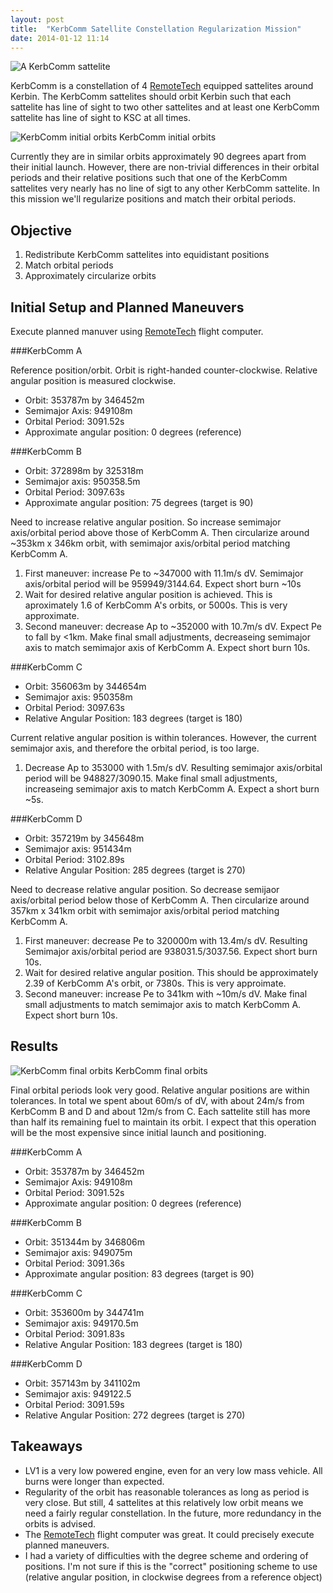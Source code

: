 ```yaml
---
layout: post
title:  "KerbComm Satellite Constellation Regularization Mission"
date: 2014-01-12 11:14
---
```


![A KerbComm sattelite][kerbcomm-sattelite]

KerbComm is a constellation of 4 [RemoteTech][1] equipped sattelites around
Kerbin. The KerbComm sattelites should orbit Kerbin such that each sattelite
has line of sight to two other sattelites and at least one KerbComm sattelite
has line of sight to KSC at all times.

![KerbComm initial orbits][initial-orbits]
<span class="imgcaption">KerbComm initial orbits</span>


Currently they are in similar orbits approximately 90 degrees apart from their
initial launch. However, there are non-trivial differences in their orbital
periods and their relative positions such that one of the KerbComm sattelites
very nearly has no line of sigt to any other KerbComm sattelite. In this
mission we'll regularize positions and match their orbital periods.

Objective
---------

1. Redistribute KerbComm sattelites into equidistant positions
2. Match orbital periods
3. Approximately circularize orbits

Initial Setup and Planned Maneuvers
-----------------------------------

Execute planned manuver using [RemoteTech][1] flight computer.

###KerbComm A

Reference position/orbit. Orbit is right-handed counter-clockwise. Relative
angular position is measured clockwise.

* Orbit: 353787m by 346452m
* Semimajor Axis: 949108m
* Orbital Period: 3091.52s
* Approximate angular position: 0 degrees (reference)

###KerbComm B

* Orbit: 372898m by 325318m
* Semimajor axis: 950358.5m
* Orbital Period: 3097.63s
* Approximate angular position: 75 degrees (target is 90)

Need to increase relative angular position. So increase semimajor axis/orbital
period above those of KerbComm A. Then circularize around ~353km x 346km orbit,
with semimajor axis/orbital period matching KerbComm A.

1. First maneuver: increase Pe to ~347000 with 11.1m/s dV. Semimajor
   axis/orbital period will be 959949/3144.64. Expect short burn ~10s
2. Wait for desired relative angular position is achieved. This is aproximately
   1.6 of KerbComm A's orbits, or 5000s. This is very approximate.
3. Second maneuver: decrease Ap to ~352000 with 10.7m/s dV. Expect Pe to fall by
   <1km. Make final small adjustments, decreaseing semimajor axis to match
   semimajor axis of KerbComm A. Expect short burn 10s.

###KerbComm C

* Orbit: 356063m by 344654m
* Semimajor axis: 950358m
* Orbital Period: 3097.63s
* Relative Angular Position: 183 degrees (target is 180)

Current relative angular position is within tolerances. However, the current
semimajor axis, and therefore the orbital period, is too large.

1. Decrease Ap to 353000 with 1.5m/s dV. Resulting semimajor axis/orbital period
   will be 948827/3090.15. Make final small adjustments, increaseing semimajor
   axis to match KerbComm A. Expect a short burn ~5s.


###KerbComm D

* Orbit: 357219m by 345648m
* Semimajor axis: 951434m
* Orbital Period: 3102.89s
* Relative Angular Position: 285 degrees (target is 270)

Need to decrease relative angular position. So decrease semijaor axis/orbital
period below those of KerbComm A. Then circularize around 357km x 341km orbit
with semimajor axis/orbital period matching KerbComm A.

1. First maneuver: decrease Pe to 320000m with 13.4m/s dV. Resulting Semimajor
   axis/orbital period are 938031.5/3037.56. Expect short burn 10s.
2. Wait for desired relative angular position. This should be approximately
   2.39 of KerbComm A's orbit, or 7380s. This is very approimate.
3. Second maneuver: increase Pe to 341km with ~10m/s dV. Make final small
   adjustments to match semimajor axis to match KerbComm A. Expect short burn
   10s.

Results
-------

![KerbComm final orbits][final-orbits]
<span class="imgcaption">KerbComm final orbits</span>

Final orbital periods look very good. Relative angular positions are within
tolerances. In total we spent about 60m/s of dV, with about 24m/s from KerbComm
B and D and about 12m/s from C. Each sattelite still has more than half its
remaining fuel to maintain its orbit. I expect that this operation will be the
most expensive since initial launch and positioning.

###KerbComm A

* Orbit: 353787m by 346452m
* Semimajor Axis: 949108m
* Orbital Period: 3091.52s
* Approximate angular position: 0 degrees (reference)

###KerbComm B

* Orbit: 351344m by 346806m
* Semimajor axis: 949075m
* Orbital Period: 3091.36s
* Approximate angular position: 83 degrees (target is 90)

###KerbComm C
* Orbit: 353600m by 344741m
* Semimajor axis: 949170.5m
* Orbital Period: 3091.83s
* Relative Angular Position: 183 degrees (target is 180)

###KerbComm D

* Orbit: 357143m by 341102m
* Semimajor axis: 949122.5
* Orbital Period: 3091.59s
* Relative Angular Position: 272 degrees (target is 270)

Takeaways
---------

* LV1 is a very low powered engine, even for an very low mass vehicle. All
  burns were longer than expected.
* Regularity of the orbit has reasonable tolerances as long as period is very
  close. But still, 4 sattelites at this relatively low orbit means we need a
  fairly regular constellation. In the future, more redundancy in the orbits is
  advised.
* The [RemoteTech][1] flight computer was great. It could precisely execute
  planned maneuvers.
* I had a variety of difficulties with the degree scheme and ordering of
  positions. I'm not sure if this is the "correct" positioning scheme to use
  (relative angular position, in clockwise degrees from a reference object)

[1]: http://forum.kerbalspaceprogram.com/threads/56399-0-23-RemoteTech-2-v1-3-3-Late-Christmas-Edition
[initial-orbits]: {{site.baseurl}}/images/kerbcomm/initial-orbits.png
[kerbcomm-sattelite]: {{site.baseurl}}/images/kerbcomm/kerbcomm-sattelite.png
[final-orbits]: {{site.baseurl}}/images/kerbcomm/final-orbits.png

